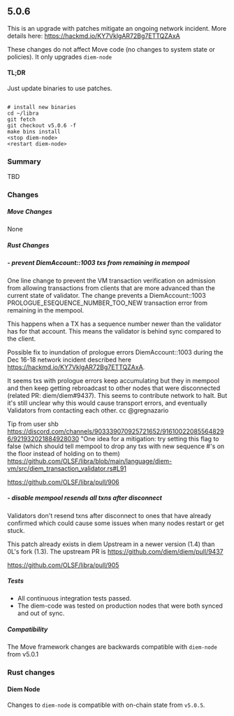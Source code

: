 ## 5.0.6

This is an upgrade with patches mitigate an ongoing network incident. More details here: https://hackmd.io/KY7VklgAR72Bg7ETTQZAxA

These changes do not affect Move code (no changes to system state or policies). It only upgrades `diem-node`

#### TL;DR

Just update binaries to use patches.

```

# install new binaries
cd ~/libra
git fetch
git checkout v5.0.6 -f
make bins install
<stop diem-node>
<restart diem-node>

```

### Summary

TBD

### Changes

##### Move Changes
None

##### Rust Changes
##### - prevent DiemAccount::1003 txs from remaining in mempool

One line change to prevent the VM transaction verification on admission from allowing transactions from clients that are more advanced than the current state of validator. The change prevents a DiemAccount::1003 PROLOGUE_ESEQUENCE_NUMBER_TOO_NEW transaction error from remaining in the mempool.

This happens when a TX has a sequence number newer than the validator has for that account. This means the validator is behind sync compared to the client.

Possible fix to inundation of prologue errors DiemAccount::1003 during the Dec 16-18 network incident described here https://hackmd.io/KY7VklgAR72Bg7ETTQZAxA.

It seems txs with prologue errors keep accumulating but they in mempool and then keep getting rebroadcast to other nodes that were disconnected (related PR: diem/diem#9437). This seems to contribute network to halt. But it's still unclear why this would cause transport errors, and eventually Validators from contacting each other. cc @gregnazario

Tip from user shb
https://discord.com/channels/903339070925721652/916100220855648296/921932021884928030
"One idea for a mitigation: try setting this flag to false (which should tell mempool to drop any txs with new sequence #'s on the floor instead of holding on to them) https://github.com/OLSF/libra/blob/main/language/diem-vm/src/diem_transaction_validator.rs#L91

https://github.com/OLSF/libra/pull/906

##### - disable mempool resends all txns after disconnect

Validators don't resend txns after disconnect to ones that have already
confirmed which could cause some issues when many nodes restart or get
stuck.

This patch already exists in diem Upstream in a newer version (1.4) than 0L's fork (1.3). The upstream PR is https://github.com/diem/diem/pull/9437

https://github.com/OLSF/libra/pull/905


##### Tests

- All continuous integration tests passed.
- The diem-code was tested on production nodes that were both synced and out of sync.

##### Compatibility
The Move framework changes are backwards compatible with `diem-node` from v5.0.1

### Rust changes
#### Diem Node
Changes to `diem-node` is compatible with on-chain state from `v5.0.5`.
